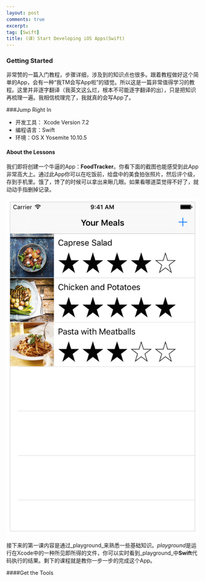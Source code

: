 ```yaml
---
layout: post
comments: true
excerpt:  
tag: [Swift]
title: (译）Start Developing iOS Apps(Swift)
---
```




### Getting Started

非常赞的一篇入门教程，步骤详细，涉及到的知识点也很多。跟着教程做好这个简单的App，会有一种“我TM会写App啦”的错觉。所以这是一篇非常值得学习的教程。这里并非逐字翻译（我英文这么烂，根本不可能逐字翻译的出），只是把知识再梳理一遍。我相信梳理完了，我就真的会写App了。

###Jump Right In 

* 开发工具： Xcode Version 7.2
* 编程语言：Swift
* 环境：OS X Yosemite 10.10.5

#### About the Lessons

我们即将创建一个牛逼的App：**FoodTracker**。你看下面的截图也能感受到此App非常高大上。通过此App你可以在吃饭前，给盘中的美食拍张照片，然后评个级，存到手机里。饿了，馋了的时候可以拿出来瞅几眼。如果看哪道菜觉得不好了，就动动手指删掉记录。

![](../images/8_sim_navbar_2x.png)

接下来的第一课内容是通过_playground_来熟悉一些基础知识。*playground*是运行在Xcode中的一种所见即所得的文件，你可以实时看到_playground_中**Swift**代码执行的结果。剩下的课程就是教你一步一步的完成这个App。

####Get the Tools